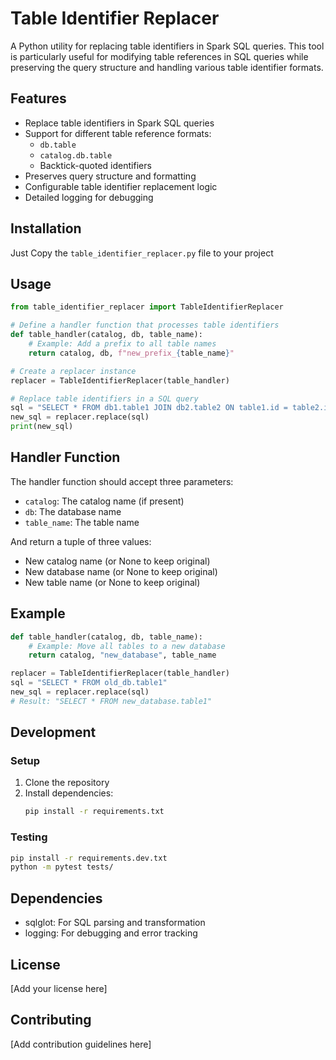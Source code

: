 # Table Identifier Replacer

A Python utility for replacing table identifiers in Spark SQL queries. This tool is particularly useful for modifying table references in SQL queries while preserving the query structure and handling various table identifier formats.

## Features

- Replace table identifiers in Spark SQL queries
- Support for different table reference formats:
  - `db.table`
  - `catalog.db.table`
  - Backtick-quoted identifiers
- Preserves query structure and formatting
- Configurable table identifier replacement logic
- Detailed logging for debugging

## Installation

Just Copy the `table_identifier_replacer.py` file to your project

## Usage

```python
from table_identifier_replacer import TableIdentifierReplacer

# Define a handler function that processes table identifiers
def table_handler(catalog, db, table_name):
    # Example: Add a prefix to all table names
    return catalog, db, f"new_prefix_{table_name}"

# Create a replacer instance
replacer = TableIdentifierReplacer(table_handler)

# Replace table identifiers in a SQL query
sql = "SELECT * FROM db1.table1 JOIN db2.table2 ON table1.id = table2.id"
new_sql = replacer.replace(sql)
print(new_sql)
```

## Handler Function

The handler function should accept three parameters:
- `catalog`: The catalog name (if present)
- `db`: The database name
- `table_name`: The table name

And return a tuple of three values:
- New catalog name (or None to keep original)
- New database name (or None to keep original)
- New table name (or None to keep original)

## Example

```python
def table_handler(catalog, db, table_name):
    # Example: Move all tables to a new database
    return catalog, "new_database", table_name

replacer = TableIdentifierReplacer(table_handler)
sql = "SELECT * FROM old_db.table1"
new_sql = replacer.replace(sql)
# Result: "SELECT * FROM new_database.table1"
```

## Development

### Setup

1. Clone the repository
2. Install dependencies:
   ```bash
   pip install -r requirements.txt
   ```

### Testing

```bash
pip install -r requirements.dev.txt
python -m pytest tests/
```

## Dependencies

- sqlglot: For SQL parsing and transformation
- logging: For debugging and error tracking

## License

[Add your license here]

## Contributing

[Add contribution guidelines here] 
